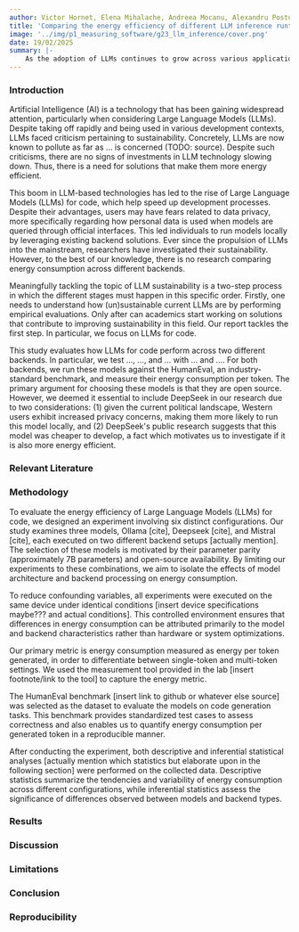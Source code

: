 ```yaml
---
author: Victor Hornet, Elena Mihalache, Andreea Mocanu, Alexandru Postu, Kian Sie
title: 'Comparing the energy efficiency of different LLM inference runtimes' #TODO
image: '../img/p1_measuring_software/g23_llm_inference/cover.png'
date: 19/02/2025
summary: |-
    As the adoption of LLMs continues to grow across various applications, selecting the most energy-efficient runtime is crucial for optimizing their resource usage. This article compares different LLM runtimes in terms of energy usage and performance to identify the most efficient options. Our findings aim to provide practical recommendations for developers and organizations looking to balance performance with energy efficiency.
---
```


### Introduction
Artificial Intelligence (AI) is a technology that has been gaining widespread attention, particularly when considering Large Language Models (LLMs). Despite taking off rapidly and being used in various development contexts, LLMs faced criticism pertaining to sustainability. Concretely, LLMs are now known to pollute as far as ... is concerned (TODO: source). Despite such criticisms, there are no signs of investments in LLM technology slowing down. Thus, there is a need for solutions that make them more energy efficient. 

This boom in LLM-based technologies has led to the rise of Large Language Models (LLMs) for code, which help speed up development processes. Despite their advantages, users may have fears related to data privacy, more specifically regarding how personal data is used when models are queried through official interfaces. This led individuals to run models locally by leveraging existing backend solutions. Ever since the propulsion of LLMs into the mainstream, researchers have investigated their sustainability. However, to the best of our knowledge, there is no research comparing energy consumption across different backends. 

Meaningfully tackling the topic of LLM sustainability is a two-step process in which the different stages must happen in this specific order. Firstly, one needs to understand how (un)sustainable current LLMs are by performing empirical evaluations. Only after can academics start working on solutions that contribute to improving sustainability in this field. Our report tackles the first step. In particular, we focus on LLMs for code.

This study evaluates how LLMs for code perform across two different backends. In particular, we test ..., ..., and ... with ... and .... For both backends, we run these models against the HumanEval, an industry-standard benchmark, and measure their energy consumption per token. The primary argument for choosing these models is that they are open source. However, we deemed it essential to include DeepSeek in our research due to two considerations: (1) given the current political landscape, Western users exhibit increased privacy concerns, making them more likely to run this model locally, and (2) DeepSeek's public research suggests that this model was cheaper to develop, a fact which motivates us to investigate if it is also more energy efficient.



### Relevant Literature

### Methodology

To evaluate the energy efficiency of Large Language Models (LLMs) for code, we designed an experiment involving six distinct configurations. Our study examines three models, Ollama [cite], Deepseek [cite], and Mistral [cite], each executed on two different backend setups [actually mention]. The selection of these models is motivated by their parameter parity (approximately 7B parameters) and open-source availability. By limiting our experiments to these combinations, we aim to isolate the effects of model architecture and backend processing on energy consumption.

To reduce confounding variables, all experiments were executed on the same device under identical conditions [insert device specifications maybe??? and actual conditions]. This controlled environment ensures that differences in energy consumption can be attributed primarily to the model and backend characteristics rather than hardware or system optimizations.

Our primary metric is energy consumption measured as energy per token generated, in order to differentiate between single-token and multi-token settings. We used the measurement tool provided in the lab [insert footnote/link to the tool] to capture the energy metric.

The HumanEval benchmark [insert link to github or whatever else source] was selected as the dataset to evaluate the models on code generation tasks. This benchmark provides standardized test cases to assess correctness and also enables us to quantify energy consumption per generated token in a reproducible manner.

After conducting the experiment, both descriptive and inferential statistical analyses [actually mention which statistics but elaborate upon in the following section] were performed on the collected data. Descriptive statistics summarize the tendencies and variability of energy consumption across different configurations, while inferential statistics assess the significance of differences observed between models and backend types.

### Results

### Discussion

### Limitations

### Conclusion

### Reproducibility

